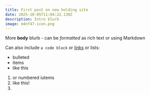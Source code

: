 ```yaml
---
title: First post on new holding site
date: 2025-10-05T11:04:22.130Z
description: Intro blurb
image: m4nf47-icon.png
---
```

More **body** blurb - can be *formatted* as rich text or using Markdown 

Can also include `a code block` or [links](https://kmarf.netlify.app) or lists:

* bulleted
* items
* like this

1. or numbered iutems
2. like this!
3.